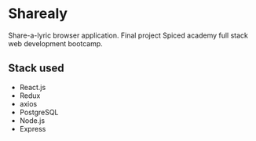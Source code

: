 # Sharealy
Share-a-lyric browser application.
Final project Spiced academy full stack web development bootcamp.

## Stack used
- React.js
- Redux
- axios
- PostgreSQL
- Node.js 
- Express


